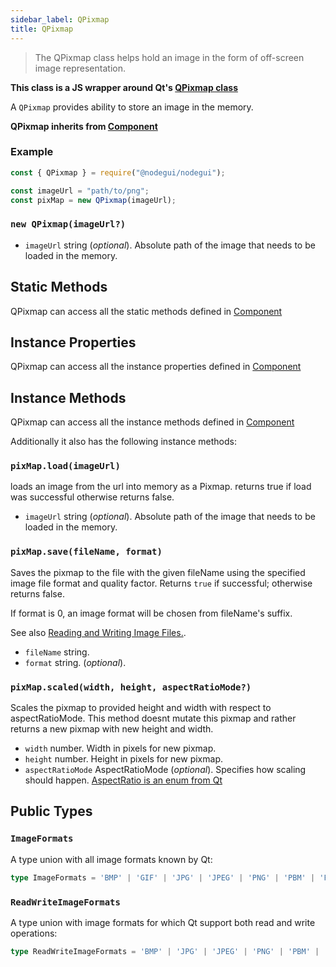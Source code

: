 ```yaml
---
sidebar_label: QPixmap
title: QPixmap
---
```


> The QPixmap class helps hold an image in the form of off-screen image representation.

**This class is a JS wrapper around Qt's [QPixmap class](https://doc.qt.io/qt-5/qpixmap.html)**

A `QPixmap` provides ability to store an image in the memory.

**QPixmap inherits from [Component](api/Component.md)**

### Example

```javascript
const { QPixmap } = require("@nodegui/nodegui");

const imageUrl = "path/to/png";
const pixMap = new QPixmap(imageUrl);
```

### `new QPixmap(imageUrl?)`

- `imageUrl` string (_optional_). Absolute path of the image that needs to be loaded in the memory.

## Static Methods

QPixmap can access all the static methods defined in [Component](api/Component.md)

## Instance Properties

QPixmap can access all the instance properties defined in [Component](api/Component.md)

## Instance Methods

QPixmap can access all the instance methods defined in [Component](api/Component.md)

Additionally it also has the following instance methods:

### `pixMap.load(imageUrl)`

loads an image from the url into memory as a Pixmap.
returns true if load was successful otherwise returns false.

- `imageUrl` string (_optional_). Absolute path of the image that needs to be loaded in the memory.

### `pixMap.save(fileName, format)`

Saves the pixmap to the file with the given fileName using the specified image file format and quality factor. Returns `true` if successful; otherwise returns false.

If format is 0, an image format will be chosen from fileName's suffix.

See also [Reading and Writing Image Files.](https://doc.qt.io/qt-5/qpixmap.html#reading-and-writing-image-files).

- `fileName` string.
- `format` string. (_optional_).

### `pixMap.scaled(width, height, aspectRatioMode?)`

Scales the pixmap to provided height and width with respect to aspectRatioMode.
This method doesnt mutate this pixmap and rather returns a new pixmap with new height and width.

- `width` number. Width in pixels for new pixmap.
- `height` number. Height in pixels for new pixmap.
- `aspectRatioMode` AspectRatioMode (_optional_). Specifies how scaling should happen. [AspectRatio is an enum from Qt](api/QtEnums.md)


## Public Types

### `ImageFormats`

A type union with all image formats known by Qt:

```ts
type ImageFormats = 'BMP' | 'GIF' | 'JPG' | 'JPEG' | 'PNG' | 'PBM' | 'PGM' | 'PPM' | 'XBM' | 'XPM'
```

### `ReadWriteImageFormats` 

A type union with image formats for which Qt support both read and write operations:

```ts
type ReadWriteImageFormats = 'BMP' | 'JPG' | 'JPEG' | 'PNG' | 'PBM' | 'XBM' | 'XPM'
```

